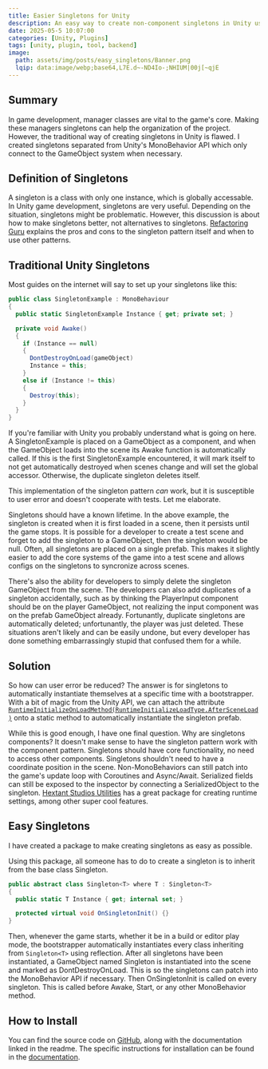 ```yaml
---
title: Easier Singletons for Unity
description: An easy way to create non-component singletons in Unity using reflection
date: 2025-05-5 10:07:00
categories: [Unity, Plugins]
tags: [unity, plugin, tool, backend]
image:
  path: assets/img/posts/easy_singletons/Banner.png
  lqip: data:image/webp;base64,L7E.d~-ND4Io-;NHIUM|00j[~qjE
---
```


## Summary

In game development, manager classes are vital to the game's core. Making these managers singletons can help the organization of the project. However, the traditional way of creating singletons in Unity is flawed. I created singletons separated from Unity's MonoBehavior API which only connect to the GameObject system when necessary.

## Definition of Singletons

A singleton is a class with only one instance, which is globally accessable. In Unity game development, singletons are very useful. Depending on the situation, singletons might be problematic. However, this discussion is about how to make singletons better, not alternatives to singletons. [Refactoring Guru](https://refactoring.guru/design-patterns/singleton) explains the pros and cons to the singleton pattern itself and when to use other patterns.

## Traditional Unity Singletons

Most guides on the internet will say to set up your singletons like this:
```c#
public class SingletonExample : MonoBehaviour
{
  public static SingletonExample Instance { get; private set; }

  private void Awake()
  { 
    if (Instance == null) 
    {
      DontDestroyOnLoad(gameObject)
      Instance = this;
    }
    else if (Instance != this)
    { 
      Destroy(this); 
    } 
  }
}
```
If you're familiar with Unity you probably understand what is going on here. A SingletonExample is placed on a GameObject as a component, and when the GameObject loads into the scene its Awake function is automatically called. If this is the first SingletonExample encountered, it will mark itself to not get automatically destroyed when scenes change and will set the global accessor. Otherwise, the duplicate singleton deletes itself. 

This implementation of the singleton pattern *can* work, but it is susceptible to user error and doesn't cooperate with tests. Let me elaborate.

Singletons should have a known lifetime. In the above example, the singleton is created when it is first loaded in a scene, then it persists until the game stops. It is possible for a developer to create a test scene and forget to add the singleton to a GameObject, then the singleton would be null. Often, all singletons are placed on a single prefab. This makes it slightly easier to add the core systems of the game into a test scene and allows configs on the singletons to syncronize across scenes.

There's also the ability for developers to simply delete the singleton GameObject from the scene. The developers can also add duplicates of a singleton accidentally, such as by thinking the PlayerInput component should be on the player GameObject, not realizing the input component was on the prefab GameObject already. Fortunantly, duplicate singletons are automatically deleted; unfortunantly, the player was just deleted. These situations aren't likely and can be easily undone, but every developer has done something embarrassingly stupid that confused them for a while.

## Solution

So how can user error be reduced? The answer is for singletons to automatically instantiate themselves at a specific time with a bootstrapper. With a bit of magic from the Unity API, we can attach the attribute [`RuntimeInitializeOnLoadMethod(RuntimeInitializeLoadType.AfterSceneLoad)`](https://docs.unity3d.com/ScriptReference/RuntimeInitializeOnLoadMethodAttribute.html) onto a static method to automatically instantiate the singleton prefab. 

While this is good enough, I have one final question. Why are singletons components? It doesn't make sense to have the singleton pattern work with the component pattern. Singletons should have core functionality, no need to access other components. Singletons shouldn't need to have a coordinate position in the scene. Non-MonoBehaviors can still patch into the game's update loop with Coroutines and Async/Await. Serialized fields can still be exposed to the inspector by connecting a SerializedObject to the singleton. [Hextant Studios Utilities](https://github.com/hextantstudios/com.hextantstudios.utilities) has a great package for creating runtime settings, among other super cool features. 

## Easy Singletons

I have created a package to make creating singletons as easy as possible. 

Using this package, all someone has to do to create a singleton is to inherit from the base class Singleton.

```c#
public abstract class Singleton<T> where T : Singleton<T>
{
  public static T Instance { get; internal set; }

  protected virtual void OnSingletonInit() {}
}
```

Then, whenever the game starts, whether it be in a build or editor play mode, the bootstrapper automatically instantiates every class inheriting from `Singleton<T>` using reflection. After all singletons have been instantiated, a GameObject named Singleton is instantiated into the scene and marked as DontDestroyOnLoad. This is so the singletons can patch into the MonoBehavior API if necessary. Then OnSingletonInit is called on every singleton. This is called before Awake, Start, or any other MonoBehavior method.

## How to Install

You can find the source code on [GitHub](https://github.com/arwtsh/EasySingletons), along with the documentation linked in the readme. The specific instructions for installation can be found in the [documentation](https://github.com/arwtsh/EasySingletons/blob/main/Documentation~/easysingletons.md#installation-instructions).

